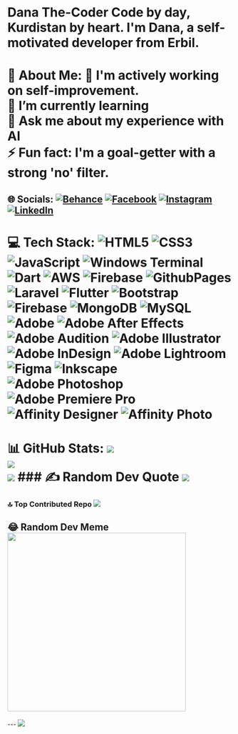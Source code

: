 # Dana The-Coder Code by day, Kurdistan by heart. I'm Dana, a self-motivated developer from Erbil.

# 💫 About Me: 🔭 I'm actively working on self-improvement.<br>🌱 I’m currently learning<br>💬 Ask me about my experience with AI<br>⚡ Fun fact: I'm a goal-getter with a strong 'no' filter. 
## 🌐 Socials: [![Behance](https://img.shields.io/badge/Behance-1769ff?logo=behance&logoColor=white)](https://behance.net/danaahmad1) [![Facebook](https://img.shields.io/badge/Facebook-%231877F2.svg?logo=Facebook&logoColor=white)](https://facebook.com/danajk1998) [![Instagram](https://img.shields.io/badge/Instagram-%23E4405F.svg?logo=Instagram&logoColor=white)](https://instagram.com/dana_jk199) [![LinkedIn](https://img.shields.io/badge/LinkedIn-%230077B5.svg?logo=linkedin&logoColor=white)](https://linkedin.com/in/dana-ahmad-b988a2193) 
# 💻 Tech Stack: ![HTML5](https://img.shields.io/badge/html5-%23E34F26.svg?style=for-the-badge&logo=html5&logoColor=white) ![CSS3](https://img.shields.io/badge/css3-%231572B6.svg?style=for-the-badge&logo=css3&logoColor=white) ![JavaScript](https://img.shields.io/badge/javascript-%23323330.svg?style=for-the-badge&logo=javascript&logoColor=%23F7DF1E) ![Windows Terminal](https://img.shields.io/badge/Windows%20Terminal-%234D4D4D.svg?style=for-the-badge&logo=windows-terminal&logoColor=white) ![Dart](https://img.shields.io/badge/dart-%230175C2.svg?style=for-the-badge&logo=dart&logoColor=white) ![AWS](https://img.shields.io/badge/AWS-%23FF9900.svg?style=for-the-badge&logo=amazon-aws&logoColor=white) ![Firebase](https://img.shields.io/badge/firebase-%23039BE5.svg?style=for-the-badge&logo=firebase) ![GithubPages](https://img.shields.io/badge/github%20pages-121013?style=for-the-badge&logo=github&logoColor=white) ![Laravel](https://img.shields.io/badge/laravel-%23FF2D20.svg?style=for-the-badge&logo=laravel&logoColor=white) ![Flutter](https://img.shields.io/badge/Flutter-%2302569B.svg?style=for-the-badge&logo=Flutter&logoColor=white) ![Bootstrap](https://img.shields.io/badge/bootstrap-%238511FA.svg?style=for-the-badge&logo=bootstrap&logoColor=white) ![Firebase](https://img.shields.io/badge/Firebase-039BE5?style=for-the-badge&logo=Firebase&logoColor=white) ![MongoDB](https://img.shields.io/badge/MongoDB-%234ea94b.svg?style=for-the-badge&logo=mongodb&logoColor=white) ![MySQL](https://img.shields.io/badge/mysql-%2300000f.svg?style=for-the-badge&logo=mysql&logoColor=white) ![Adobe](https://img.shields.io/badge/adobe-%23FF0000.svg?style=for-the-badge&logo=adobe&logoColor=white) ![Adobe After Effects](https://img.shields.io/badge/Adobe%20After%20Effects-9999FF.svg?style=for-the-badge&logo=Adobe%20After%20Effects&logoColor=white) ![Adobe Audition](https://img.shields.io/badge/Adobe%20Audition-9999FF.svg?style=for-the-badge&logo=Adobe%20Audition&logoColor=white) ![Adobe Illustrator](https://img.shields.io/badge/adobe%20illustrator-%23FF9A00.svg?style=for-the-badge&logo=adobe%20illustrator&logoColor=white) ![Adobe InDesign](https://img.shields.io/badge/Adobe%20InDesign-49021F?style=for-the-badge&logo=adobeindesign&logoColor=FF3366) ![Adobe Lightroom](https://img.shields.io/badge/Adobe%20Lightroom-31A8FF.svg?style=for-the-badge&logo=Adobe%20Lightroom&logoColor=white) ![Figma](https://img.shields.io/badge/figma-%23F24E1E.svg?style=for-the-badge&logo=figma&logoColor=white) ![Inkscape](https://img.shields.io/badge/Inkscape-e0e0e0?style=for-the-badge&logo=inkscape&logoColor=080A13) ![Adobe Photoshop](https://img.shields.io/badge/adobe%20photoshop-%2331A8FF.svg?style=for-the-badge&logo=adobe%20photoshop&logoColor=white) ![Adobe Premiere Pro](https://img.shields.io/badge/Adobe%20Premiere%20Pro-9999FF.svg?style=for-the-badge&logo=Adobe%20Premiere%20Pro&logoColor=white) ![Affinity Designer](https://img.shields.io/badge/affinity%20designer-%231B72BE.svg?style=for-the-badge&logo=affinity-designer&logoColor=white) ![Affinity Photo](https://img.shields.io/badge/affinity%20photo-%237E4DD2.svg?style=for-the-badge&logo=affinity-photo&logoColor=white) 
# 📊 GitHub Stats: ![](https://github-readme-stats.vercel.app/api?username=danajk199&theme=dark&hide_border=false&include_all_commits=true&count_private=true)<br/> ![](https://github-readme-streak-stats.herokuapp.com/?user=danajk199&theme=dark&hide_border=false)<br/> ![](https://github-readme-stats.vercel.app/api/top-langs/?username=danajk199&theme=dark&hide_border=false&include_all_commits=true&count_private=true&layout=compact) ### ✍️ Random Dev Quote ![](https://quotes-github-readme.vercel.app/api?type=horizontal&theme=radical) 
### 🔝 Top Contributed Repo ![](https://github-contributor-stats.vercel.app/api?username=danajk199&limit=5&theme=dark&combine_all_yearly_contributions=true) #
## 😂 Random Dev Meme <img src='https://randommeme-five.vercel.app/' style="height: 400px;"/> 
--- [![](https://visitcount.itsvg.in/api?id=danajk199&icon=0&color=0)](https://visitcount.itsvg.in) 

<!-- Proudly created with GPRM ( https://gprm.itsvg.in ) -->
